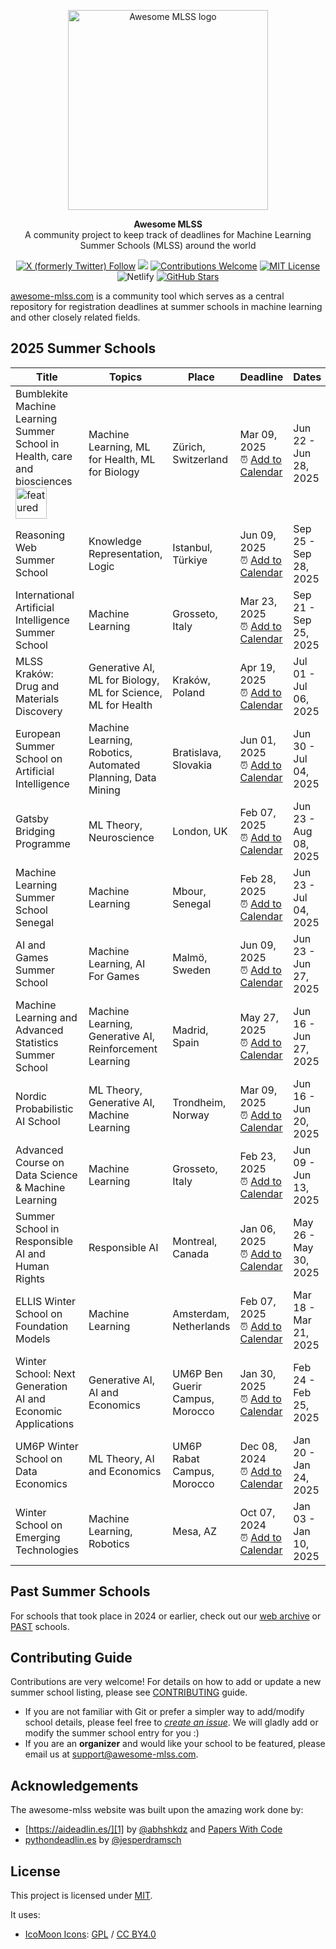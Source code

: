 <p align="center">
  <a href="https://awesome-mlss.com/">
    <img src="https://awesome-mlss.com/static/img/favicon.png" width="320" alt="Awesome MLSS logo">
  </a>
</p>

<p align="center">
  <strong>
    Awesome MLSS
  </strong>
  <br>
    A community project to keep track of deadlines for Machine Learning Summer Schools (MLSS) around the world
</p>

<p align="center">
  <a href="https://x.com/awesomeMLSS"><img alt="X (formerly Twitter) Follow" src="https://img.shields.io/twitter/follow/awesomeMLSS"></a>
  <a href="https://github.com/sshkhr/awesome-mlss/pulse" alt="Activity"><img src="https://img.shields.io/github/commit-activity/m/sshkhr/awesome-mlss"/></a>  
  <a href="https://github.com/sshkhr/awesome-mlss"><img src="https://img.shields.io/badge/Contributions-Welcome-brightgreen" alt="Contributions Welcome"></a>
  <a href="https://opensource.org/licenses/MIT"><img src="https://img.shields.io/badge/License-MIT-green" alt="MIT License"></a>
  <img alt="Netlify" src="https://img.shields.io/netlify/2839ba31-3fab-4b5b-984a-995e437d79ed?logoColor=red">
  <a href="https://github.com/sshkhr/awesome-mlss/stargazers"><img src="https://img.shields.io/github/stars/sshkhr/awesome-mlss" alt="GitHub Stars"></a>
</p>

[awesome-mlss.com](https://awesome-mlss.com/) is a community tool which serves as a central repository for registration deadlines at summer schools in machine learning and other closely related fields.

## 2025 Summer Schools
Title|Topics|Place|Deadline|Dates|Details
-----|------|-----|--------|-----|-------
Bumblekite Machine Learning Summer School in Health, care and biosciences <img src="https://img.shields.io/badge/featured-blue?style=plastic" alt="featured" width="50" />|Machine Learning, ML for Health, ML for Biology|Zürich, Switzerland|Mar 09, 2025 <br>⏰ [Add to Calendar](https://awesome-mlss.com/summerschool/bumblekite25)|Jun 22 - Jun 28, 2025|[Details](https://awesome-mlss.com/summerschool/bumblekite25)
Reasoning Web Summer School|Knowledge Representation, Logic|Istanbul, Türkiye|Jun 09, 2025 <br>⏰ [Add to Calendar](https://awesome-mlss.com/summerschool/rw25)|Sep 25 - Sep 28, 2025|[Details](https://awesome-mlss.com/summerschool/rw25)
International Artificial Intelligence Summer School|Machine Learning|Grosseto, Italy|Mar 23, 2025 <br>⏰ [Add to Calendar](https://awesome-mlss.com/summerschool/IAISS25)|Sep 21 - Sep 25, 2025|[Details](https://awesome-mlss.com/summerschool/IAISS25)
MLSS Kraków: Drug and Materials Discovery|Generative AI, ML for Biology, ML for Science, ML for Health|Kraków, Poland|Apr 19, 2025 <br>⏰ [Add to Calendar](https://awesome-mlss.com/summerschool/krakow2025)|Jul 01 - Jul 06, 2025|[Details](https://awesome-mlss.com/summerschool/krakow2025)
European Summer School on Artificial Intelligence|Machine Learning, Robotics, Automated Planning, Data Mining|Bratislava, Slovakia|Jun 01, 2025 <br>⏰ [Add to Calendar](https://awesome-mlss.com/summerschool/essai25)|Jun 30 - Jul 04, 2025|[Details](https://awesome-mlss.com/summerschool/essai25)
Gatsby Bridging Programme|ML Theory, Neuroscience|London, UK|Feb 07, 2025 <br>⏰ [Add to Calendar](https://awesome-mlss.com/summerschool/gatsbybp25)|Jun 23 - Aug 08, 2025|[Details](https://awesome-mlss.com/summerschool/gatsbybp25)
Machine Learning Summer School Senegal|Machine Learning|Mbour, Senegal|Feb 28, 2025 <br>⏰ [Add to Calendar](https://awesome-mlss.com/summerschool/mlss-senegal25)|Jun 23 - Jul 04, 2025|[Details](https://awesome-mlss.com/summerschool/mlss-senegal25)
AI and Games Summer School|Machine Learning, AI For Games|Malmö, Sweden|Jun 09, 2025 <br>⏰ [Add to Calendar](https://awesome-mlss.com/summerschool/agss25)|Jun 23 - Jun 27, 2025|[Details](https://awesome-mlss.com/summerschool/agss25)
Machine Learning and Advanced Statistics Summer School|Machine Learning, Generative AI, Reinforcement Learning|Madrid, Spain|May 27, 2025 <br>⏰ [Add to Calendar](https://awesome-mlss.com/summerschool/mlas25)|Jun 16 - Jun 27, 2025|[Details](https://awesome-mlss.com/summerschool/mlas25)
Nordic Probabilistic AI School|ML Theory, Generative AI, Machine Learning|Trondheim, Norway|Mar 09, 2025 <br>⏰ [Add to Calendar](https://awesome-mlss.com/summerschool/npas2025)|Jun 16 - Jun 20, 2025|[Details](https://awesome-mlss.com/summerschool/npas2025)
Advanced Course on Data Science & Machine Learning|Machine Learning|Grosseto, Italy|Feb 23, 2025 <br>⏰ [Add to Calendar](https://awesome-mlss.com/summerschool/acdl25)|Jun 09 - Jun 13, 2025|[Details](https://awesome-mlss.com/summerschool/acdl25)
Summer School in Responsible AI and Human Rights|Responsible AI|Montreal, Canada|Jan 06, 2025 <br>⏰ [Add to Calendar](https://awesome-mlss.com/summerschool/ssraihr25)|May 26 - May 30, 2025|[Details](https://awesome-mlss.com/summerschool/ssraihr25)
ELLIS Winter School on Foundation Models|Machine Learning|Amsterdam, Netherlands|Feb 07, 2025 <br>⏰ [Add to Calendar](https://awesome-mlss.com/summerschool/fomo25)|Mar 18 - Mar 21, 2025|[Details](https://awesome-mlss.com/summerschool/fomo25)
Winter School: Next Generation AI and Economic Applications|Generative AI, AI and Economics|UM6P Ben Guerir Campus, Morocco|Jan 30, 2025 <br>⏰ [Add to Calendar](https://awesome-mlss.com/summerschool/wsngaiea25)|Feb 24 - Feb 25, 2025|[Details](https://awesome-mlss.com/summerschool/wsngaiea25)
UM6P Winter School on Data Economics|ML Theory, AI and Economics|UM6P Rabat Campus, Morocco|Dec 08, 2024 <br>⏰ [Add to Calendar](https://awesome-mlss.com/summerschool/wsde25)|Jan 20 - Jan 24, 2025|[Details](https://awesome-mlss.com/summerschool/wsde25)
Winter School on Emerging Technologies|Machine Learning, Robotics|Mesa, AZ|Oct 07, 2024 <br>⏰ [Add to Calendar](https://awesome-mlss.com/summerschool/ASUWinterSchool25)|Jan 03 - Jan 10, 2025|[Details](https://awesome-mlss.com/summerschool/ASUWinterSchool25)

## Past Summer Schools

For schools that took place in 2024 or earlier, check out our [web archive](https://awesome-mlss.com/archive/) or [PAST](PAST.md) schools.

## Contributing Guide

Contributions are very welcome! For details on how to add or update a new summer school listing, please see [CONTRIBUTING](CONTRIBUTING.md) guide.

- If you are not familiar with Git or prefer a simpler way to add/modify school details, please feel free to *[create an issue](https://github.com/awesome-mlss/awesome-mlss/issues/new/choose)*. We will gladly add or modify the summer school entry for you :)
- If you are an **organizer** and would like your school to be featured, please email us at [support@awesome-mlss.com](mailto:support@awesome-mlss.com).

## Acknowledgements

The awesome-mlss website was built upon the amazing work done by:

- [https://aideadlin.es/][1] by [@abhshkdz](https://twitter.com/abhshkdz) and [Papers With Code](https://paperswithcode.com/)
- [pythondeadlin.es][2] by [@jesperdramsch](https://dramsch.net/)

## License

This project is licensed under [MIT][1].

It uses:

- [IcoMoon Icons](https://icomoon.io/#icons-icomoon): [GPL](http://www.gnu.org/licenses/gpl.html) / [CC BY4.0](http://creativecommons.org/licenses/by/4.0/)


[1]: http://aideadlin.es/
[2]: https://pythondeadlin.es/